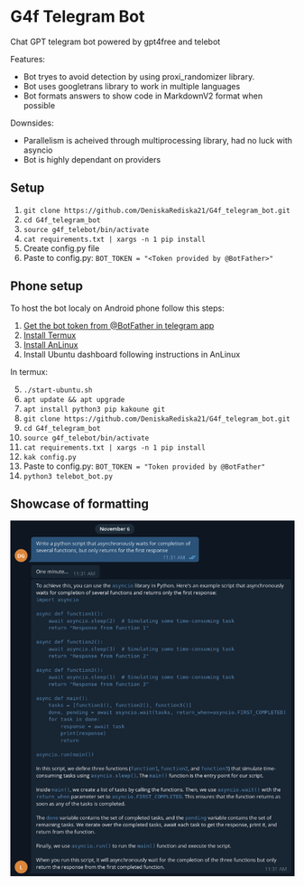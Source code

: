 # G4f Telegram Bot

Chat GPT telegram bot powered by gpt4free and telebot

Features:
+ Bot tryes to avoid detection by using proxi_randomizer library.
+ Bot uses googletrans library to work in multiple languages
+ Bot formats answers to show code in MarkdownV2 format when possible

Downsides:
+ Parallelism is acheived through multiprocessing library, had no luck with asyncio
+ Bot is highly dependant on providers


## Setup
 1) ```git clone https://github.com/DeniskaRediska21/G4f_telegram_bot.git```
 2) ```cd G4f_telegram_bot```
 3) ```source g4f_telebot/bin/activate```
 4) ```cat requirements.txt | xargs -n 1 pip install```
 5) Create config.py file
 6) Paste to config.py:  ```BOT_TOKEN = "<Token provided by @BotFather>"```

## Phone setup

To host the bot localy on Android phone follow this steps:

 1) [Get the bot token from @BotFather in telegram app](https://t.me/botfather)
 2) [Install Termux](https://f-droid.org/packages/com.termux/)
 3) [Install AnLinux](https://f-droid.org/packages/exa.lnx.a/)
 4) Install Ubuntu dashboard following instructions in AnLinux

 In termux:

 5) ```./start-ubuntu.sh```
 6) ```apt update && apt upgrade```
 7) ```apt install python3 pip kakoune git```
 8) ```git clone https://github.com/DeniskaRediska21/G4f_telegram_bot.git```
 9) ```cd G4f_telegram_bot```
 10) ```source g4f_telebot/bin/activate```
 11) ```cat requirements.txt | xargs -n 1 pip install```
 12) ```kak config.py```
 13) Paste to config.py:  ```BOT_TOKEN = "Token provided by @BotFather"```
 14) ```python3 telebot_bot.py```

## Showcase of formatting

![MarkdownV2 formattiog](Media/Markdown_showcase.png)
